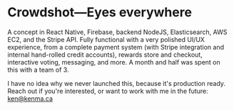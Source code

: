 # Crowdshot—Eyes everywhere

A concept in React Native, Firebase, backend NodeJS, Elasticsearch, AWS EC2, and the Stripe API. Fully functional with a very polished UI/UX experience, from a complete payment system (with Stripe integration and internal hand-rolled credit accounts), rewards store and checkout, interactive voting, messaging, and more. A month and half was spent on this with a team of 3.

I have no idea why we never launched this, because it's production ready. Reach out if you're interested, or want to work with me in the future: ken@kenma.ca
